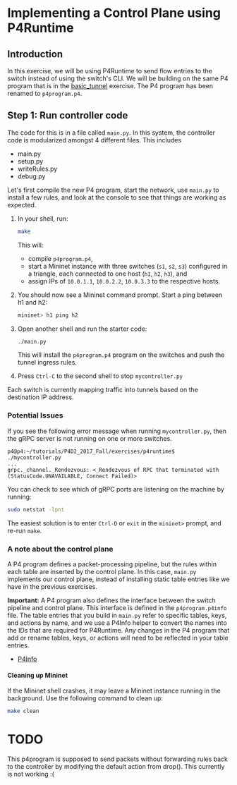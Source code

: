 # Implementing a Control Plane using P4Runtime

## Introduction

In this exercise, we will be using P4Runtime to send flow entries to the 
switch instead of using the switch's CLI. We will be building on the same P4
program that is in the [basic_tunnel](../basic_tunnel) exercise. The
P4 program has been renamed to `p4program.p4`.

## Step 1: Run controller code

The code for this is in a file called `main.py`. In this system, the controller code is modularized amongst 4 different files.
This includes
- main.py
- setup.py
- writeRules.py
- debug.py

Let's first compile the new P4 program, start the network, use `main.py`
to install a few rules, and look at the console to see that things
are working as expected.

1. In your shell, run:
   ```bash
   make
   ```
   This will:
   * compile `p4program.p4`,
   * start a Mininet instance with three switches (`s1`, `s2`, `s3`)
     configured in a triangle, each connected to one host (`h1`, `h2`, `h3`), and
   * assign IPs of `10.0.1.1`, `10.0.2.2`, `10.0.3.3` to the respective hosts.

2. You should now see a Mininet command prompt. Start a ping between h1 and h2:
   ```bash
   mininet> h1 ping h2
   ```
 
   
3. Open another shell and run the starter code:
   ```bash
   ./main.py
   ```
   This will install the `p4program.p4` program on the switches and push the
   tunnel ingress rules.

4. Press `Ctrl-C` to the second shell to stop `mycontroller.py`

Each switch is currently mapping traffic into tunnels based on the destination IP
address. 

### Potential Issues

If you see the following error message when running `mycontroller.py`, then
the gRPC server is not running on one or more switches.

```
p4@p4:~/tutorials/P4D2_2017_Fall/exercises/p4runtime$ ./mycontroller.py
...
grpc._channel._Rendezvous: <_Rendezvous of RPC that terminated with (StatusCode.UNAVAILABLE, Connect Failed)>
```

You can check to see which of gRPC ports are listening on the machine by running:
```bash
sudo netstat -lpnt
```

The easiest solution is to enter `Ctrl-D` or `exit` in the `mininet>` prompt,
and re-run `make`.

### A note about the control plane

A P4 program defines a packet-processing pipeline, but the rules
within each table are inserted by the control plane. In this case,
`main.py` implements our control plane, instead of installing static
table entries like we have in the previous exercises.

**Important:** A P4 program also defines the interface between the
switch pipeline and control plane. This interface is defined in the
`p4program.p4info` file. The table entries that you build in `main.py`
refer to specific tables, keys, and actions by name, and we use a P4Info helper
to convert the names into the IDs that are required for P4Runtime. Any changes
in the P4 program that add or rename tables, keys, or actions will need to be
reflected in your table entries.

- [P4Info](https://github.com/p4lang/PI/blob/master/proto/p4/config/p4info.proto)

#### Cleaning up Mininet

If the Mininet shell crashes, it may leave a Mininet instance
running in the background. Use the following command to clean up:
```bash
make clean
```

# TODO
This p4program is supposed to send packets without forwarding rules back to the controller by modifying the default action from drop().
This currently is not working :(

